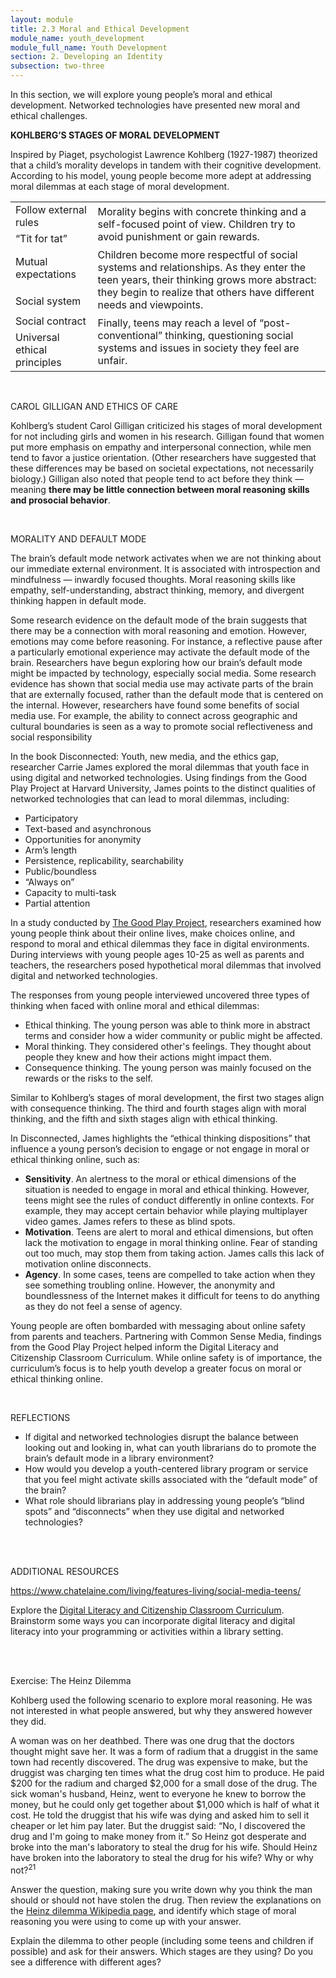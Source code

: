 ```yaml
---
layout: module
title: 2.3 Moral and Ethical Development
module_name: youth_development
module_full_name: Youth Development
section: 2. Developing an Identity
subsection: two-three
---
```


In this section, we will explore young people’s moral and ethical development. Networked technologies have presented new moral and ethical challenges. 

**KOHLBERG’S STAGES OF MORAL DEVELOPMENT** 

Inspired by Piaget, psychologist Lawrence Kohlberg (1927-1987) theorized that a child’s morality develops in tandem with their cognitive development. According to his model, young people become more adept at addressing moral dilemmas at each stage of moral development. 


<table> 

  <tr><td>Follow external rules</td><td rowspan ="2">Morality begins with concrete thinking and a self-focused point of view. Children try to avoid punishment or gain rewards.</td></tr> 

  <tr><td>“Tit for tat”</td></tr> 

  <tr><td>Mutual expectations</td><td rowspan ="2">Children become more respectful of social systems and relationships. As they enter the teen years, their thinking grows more abstract: they begin to realize that others have different needs and viewpoints. </td></tr> 

  <tr><td>Social system</td></tr> 

  <tr><td>Social contract</td><td rowspan ="2">Finally, teens may reach a level of “post-conventional” thinking, questioning social systems and issues in society they feel are unfair. </td></tr> 

  <tr><td>Universal ethical principles</td></tr> 

</table>

<br> 

<div class="explanatory">  

  <p><span class="box-title">CAROL GILLIGAN AND ETHICS OF CARE</span></p> 

<p>Kohlberg’s student Carol Gilligan criticized his stages of moral development for not including girls and women in his research. Gilligan found that women put more emphasis on empathy and interpersonal connection, while men tend to favor a justice orientation. (Other researchers have suggested that these differences may be based on societal expectations, not necessarily biology.) Gilligan also noted that people tend to act before they think — meaning <b>there may be little connection between moral reasoning skills and prosocial behavior</b>.</p> 
</div> 
<br>

MORALITY AND DEFAULT MODE 

The brain’s default mode network activates when we are not thinking about our immediate external environment. It is associated with introspection and mindfulness — inwardly focused thoughts. Moral reasoning skills like empathy, self-understanding, abstract thinking, memory, and divergent thinking happen in default mode.  

Some research evidence on the default mode of the brain suggests that there may be a connection with moral reasoning and emotion. However, emotions may come before reasoning. For instance, a reflective pause after a particularly emotional experience may activate the default mode of the brain. Researchers have begun exploring how our brain’s default mode might be impacted by technology, especially social media. Some research evidence has shown that social media use may activate parts of the brain that are externally focused, rather than the default mode that is centered on the internal. However, researchers have found some benefits of social media use. For example, the ability to connect across geographic and cultural boundaries is seen as a way to promote social reflectiveness and social responsibility 

In the book Disconnected: Youth, new media, and the ethics gap, researcher Carrie James explored the moral dilemmas that youth face in using digital and networked technologies. Using findings from the Good Play Project at Harvard University, James points to the distinct qualities of networked technologies that can lead to moral dilemmas, including: 

- Participatory 
- Text-based and asynchronous 
- Opportunities for anonymity 
- Arm’s length 
- Persistence, replicability, searchability 
- Public/boundless 
- “Always on” 
- Capacity to multi-task 
- Partial attention 

In a study conducted by <a href="http://www.pz.harvard.edu/projects/the-good-play-project">The Good Play Project</a>, researchers examined how young people think about their online lives, make choices online, and respond to moral and ethical dilemmas they face in digital environments. During interviews with young people ages 10-25 as well as parents and teachers, the researchers posed hypothetical moral dilemmas that involved digital and networked technologies.  

The responses from young people interviewed uncovered three types of thinking when faced with online moral and ethical dilemmas: 

- Ethical thinking. The young person was able to think more in abstract terms and consider how a wider community or public might be affected. 
- Moral thinking. They considered other's feelings. They thought about people they knew and how their actions might impact them. 
- Consequence thinking. The young person was mainly focused on the rewards or the risks to the self. 

Similar to Kohlberg’s stages of moral development, the first two stages align with consequence thinking. The third and fourth stages align with moral thinking, and the fifth and sixth stages align with ethical thinking. 

In Disconnected, James highlights the “ethical thinking dispositions” that influence a young person’s decision to engage or not engage in moral or ethical thinking online, such as: 

- **Sensitivity**. An alertness to the moral or ethical dimensions of the situation is needed to engage in moral and ethical thinking. However, teens might see the rules of conduct differently in online contexts. For example, they may accept certain behavior while playing multiplayer video games. James refers to these as blind spots. 
- **Motivation**. Teens are alert to moral and ethical dimensions, but often lack the motivation to engage in moral thinking online. Fear of standing out too much, may stop them from taking action. James calls this lack of motivation online disconnects. 
- **Agency**. In some cases, teens are compelled to take action when they see something troubling online. However, the anonymity and boundlessness of the Internet makes it difficult for teens to do anything as they do not feel a sense of agency. 

Young people are often bombarded with messaging about online safety from parents and teachers. Partnering with Common Sense Media, findings from the Good Play Project helped inform the Digital Literacy and Citizenship Classroom Curriculum. While online safety is of importance, the curriculum’s focus is to help youth develop a greater focus on moral or ethical thinking online. 

<br>
<div class="reflection"> 

  <p><span class="box-title">REFLECTIONS</span></p> 
  <ul>
  <li>If digital and networked technologies disrupt the balance between looking out and looking in, what can youth librarians do to promote the brain’s default mode in a library environment?</li>

  <li>How would you develop a youth-centered library program or service that you feel might activate skills associated with the “default mode” of the brain?</li> 

  <li>What role should librarians play in addressing young people’s “blind spots” and “disconnects” when they use digital and networked technologies?</li>
  </ul>
</div>
<br>

<br> 

<div class="explanatory">  

  <p><span class="box-title">ADDITIONAL RESOURCES</span></p> 

<p><a href="https://www.chatelaine.com/living/features-living/social-media-teens/">https://www.chatelaine.com/living/features-living/social-media-teens/</a> <br>

Explore the <a href="https://www.commonsense.org/education/digital-citizenship">Digital Literacy and Citizenship Classroom Curriculum</a>. Brainstorm some ways you can incorporate digital literacy and digital literacy into your programming or activities within a library setting. </p> 
</div> 
<br>

<br>
<div class="reflection"> 

  <p><span class="box-title">Exercise: The Heinz Dilemma</span></p> 
  <p>
  Kohlberg used the following scenario to explore moral reasoning. He was not interested in what people answered, but why they answered however they did.<br>

A woman was on her deathbed. There was one drug that the doctors thought might save her. It was a form of radium that a druggist in the same town had recently discovered. The drug was expensive to make, but the druggist was charging ten times what the drug cost him to produce. He paid $200 for the radium and charged $2,000 for a small dose of the drug. The sick woman's husband, Heinz, went to everyone he knew to borrow the money, but he could only get together about $1,000 which is half of what it cost. He told the druggist that his wife was dying and asked him to sell it cheaper or let him pay later. But the druggist said: “No, I discovered the drug and I'm going to make money from it.” So Heinz got desperate and broke into the man's laboratory to steal the drug for his wife. Should Heinz have broken into the laboratory to steal the drug for his wife? Why or why not?<sup>21</sup> <br>

Answer the question, making sure you write down why you think the man should or should not have stolen the drug. Then review the explanations on the <a href="https://en.wikipedia.org/wiki/Heinz_dilemma">Heinz dilemma Wikipedia page</a>, and identify which stage of moral reasoning you were using to come up with your answer.<br>

Explain the dilemma to other people (including some teens and children if possible) and ask for their answers. Which stages are they using? Do you see a difference with different ages?<br>
  </p>
</div>
